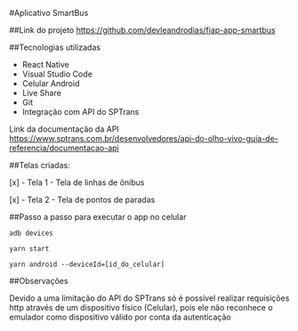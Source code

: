 #Aplicativo SmartBus

##Link do projeto
https://github.com/devleandrodias/fiap-app-smartbus 

##Tecnologias utilizadas

- React Native
- Visual Studio Code
- Celular Android
- Live Share
- Git
- Integração com API do SPTrans

Link da documentação da API
https://www.sptrans.com.br/desenvolvedores/api-do-olho-vivo-guia-de-referencia/documentacao-api 

##Telas criadas:

[x] - Tela 1 - Tela de linhas de ônibus

[x] - Tela 2 - Tela de pontos de paradas

##Passo a passo para executar o app no celular

`adb devices`

`yarn start`

`yarn android --deviceId=[id_do_celular]`

##Observações

Devido a uma limitação do API do SPTrans só é possível realizar requisições http através de um dispositivo físico (Celular), pois ele não reconhece o emulador como dispositivo válido por conta da autenticação
